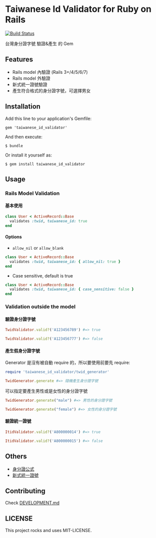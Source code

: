 # Taiwanese Id Validator for Ruby on Rails

[![Build Status](https://travis-ci.org/wayne5540/taiwanese_id_validator.svg?branch=master)](https://travis-ci.org/wayne5540/taiwanese_id_validator)

台灣身分證字號 驗證&產生 的 Gem

## Features

- Rails model 內驗證 (Rails 3+/4/5/6/7)
- Rails model 外驗證
- 新式統一證號驗證
- 產生符合格式的身分證字號，可選擇男女

## Installation

Add this line to your application's Gemfile:

    gem 'taiwanese_id_validator'

And then execute:

    $ bundle

Or install it yourself as:

    $ gem install taiwanese_id_validator

## Usage

### Rails Model Validation

#### 基本使用

```ruby
class User < ActiveRecord::Base
  validates :twid, taiwanese_id: true
end
```

#### Options

- `allow_nil` or `allow_blank`

```ruby
class User < ActiveRecord::Base
  validates :twid, taiwanese_id: { allow_nil: true }
end
```

- Case sensitive, default is true

```ruby
class User < ActiveRecord::Base
  validates :twid, taiwanese_id: { case_sensitive: false }
end
```

### Validation outside the model

#### 驗證身分證字號

```ruby
TwidValidator.valid?('A123456789') #=> true
```

```ruby
TwidValidator.valid?('A123456777') #=> false
```

#### 產生假身分證字號

Generator 是沒有被自動 require 的，所以要使用前要先 require:

```ruby
require 'taiwanese_id_validator/twid_generator'

TwidGenerator.generate #=> 隨機產生身分證字號
```

可以指定要產生男性或是女性的身分證字號

```ruby
TwidGenerator.generate("male") #=> 男性的身分證字號
```

```ruby
TwidGenerator.generate("female") #=> 女性的身分證字號
```

#### 驗證統一證號

```ruby
ItidValidator.valid?('A800000014') #=> true
```

```ruby
ItidValidator.valid?('A800000015') #=> false
```

## Others

- [身分證公式](https://zh.wikipedia.org/wiki/%E4%B8%AD%E8%8F%AF%E6%B0%91%E5%9C%8B%E5%9C%8B%E6%B0%91%E8%BA%AB%E5%88%86%E8%AD%89)
- [新式統一證號](https://zh.wikipedia.org/wiki/%E4%B8%AD%E8%8F%AF%E6%B0%91%E5%9C%8B%E5%B1%85%E7%95%99%E8%AD%89)

## Contributing

Check [DEVELOPMENT.md](DEVELOPMENT.md)

## LICENSE

This project rocks and uses MIT-LICENSE.
